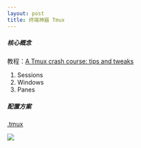 ```yaml
---
layout: post
title: 终端神器 Tmux
---
```


##### 核心概念

教程：[A Tmux crash course: tips and tweaks](http://tangosource.com/blog/a-tmux-crash-course-tips-and-tweaks/)

1. Sessions
2. Windows
3. Panes

##### 配置方案

[.tmux](https://github.com/gpakosz/.tmux)

![](https://cloud.githubusercontent.com/assets/553208/19740585/85596a5a-9bbf-11e6-8aa1-7c8d9829c008.gif)
